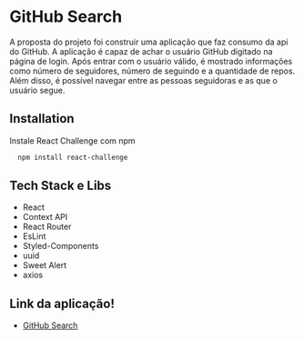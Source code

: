 # GitHub Search

A proposta do projeto foi construir uma aplicação que faz consumo da api do GitHub. A aplicação é capaz de achar o usuário GitHub digitado na página de login. Após entrar com o usuário válido, é mostrado informações como número de seguidores, número de seguindo e a quantidade de repos. Além disso, é possível navegar entre as pessoas seguidoras e as que o usuário segue.


## Installation

Instale React Challenge com npm

```bash
  npm install react-challenge
```
    
## Tech Stack e Libs

- React
- Context API
- React Router
- EsLint
- Styled-Components
- uuid
- Sweet Alert
- axios

## Link da aplicação!

- [GitHub Search](https://react-challenge-fioravante.netlify.app/)

